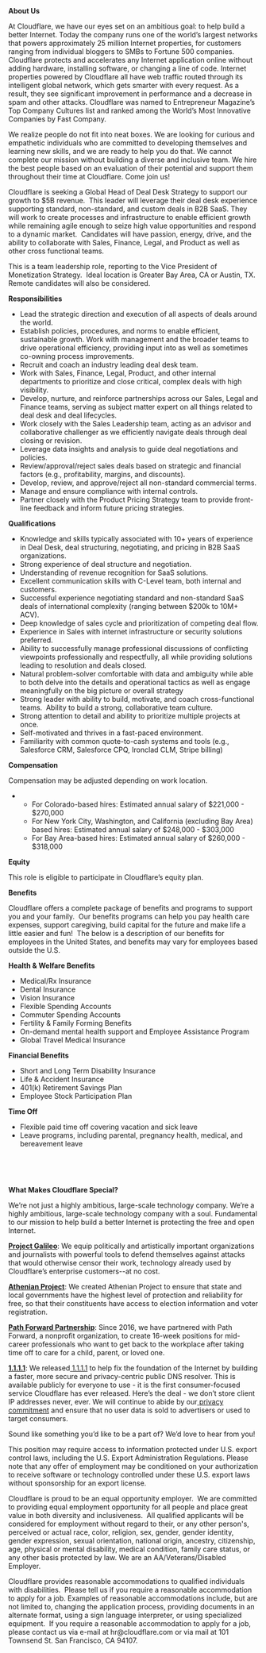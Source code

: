 <div class="content-intro">
	<div><strong>About Us</strong></div>
	<div>
		<p><span style="font-weight: 400;">At Cloudflare, we have our eyes set on an ambitious goal: to help build a better Internet. Today the company runs one of the world’s largest networks that powers approximately 25 million Internet properties, for customers ranging from individual bloggers to SMBs to Fortune 500 companies. Cloudflare protects and accelerates any Internet application online without adding hardware, installing software, or changing a line of code. Internet properties powered by Cloudflare all have web traffic routed through its intelligent global network, which gets smarter with every request. As a result, they see significant improvement in performance and a decrease in spam and other attacks. Cloudflare was named to Entrepreneur Magazine’s Top Company Cultures list and ranked among the World’s Most Innovative Companies by Fast Company.</span><span style="font-weight: 400;">&nbsp;</span></p>
		<p><span style="font-weight: 400;">We realize people do not fit into neat boxes. We are looking for curious and empathetic individuals who are committed to developing themselves and learning new skills, and we are ready to help you do that. We cannot complete our mission without building a diverse and inclusive team. We hire the best people based on an evaluation of their potential and support them throughout their time at Cloudflare. Come join us!&nbsp;</span></p>
	</div>
</div>
<p>Cloudflare is seeking a Global Head of Deal Desk Strategy to support our growth to $5B revenue.&nbsp; This leader will leverage their deal desk experience supporting standard, non-standard, and custom deals in B2B SaaS. They will work to create processes and infrastructure to enable efficient growth while remaining agile enough to seize high value opportunities and respond to a dynamic market.&nbsp; Candidates will have passion, energy, drive, and the ability to collaborate with Sales, Finance, Legal, and Product as well as other cross functional teams.</p>
<p>This is a team leadership role, reporting to the Vice President of Monetization Strategy.&nbsp; Ideal location is Greater Bay Area, CA or Austin, TX.&nbsp; Remote candidates will also be considered.&nbsp;&nbsp;</p>
<p><strong>Responsibilities</strong></p>
<ul>
	<li>Lead the strategic direction and execution of all aspects of deals around the world.</li>
	<li>Establish policies, procedures, and norms to enable efficient, sustainable growth. Work with management and the broader teams to drive operational efficiency, providing input into as well as sometimes co-owning process improvements.</li>
	<li>Recruit and coach an industry leading deal desk team.</li>
	<li>Work with Sales, Finance, Legal, Product, and other internal departments to prioritize and close critical, complex deals with high visibility.</li>
	<li>Develop, nurture, and reinforce partnerships across our Sales, Legal and Finance teams, serving as subject matter expert on all things related to deal desk and deal lifecycles.</li>
	<li>Work closely with the Sales Leadership team, acting as an advisor and collaborative challenger as we efficiently navigate deals through deal closing or revision.</li>
	<li>Leverage data insights and analysis to guide deal negotiations and policies.</li>
	<li>Review/approval/reject sales deals based on strategic and financial factors (e.g., profitability, margins, and discounts).</li>
	<li>Develop, review, and approve/reject all non-standard commercial terms.</li>
	<li>Manage and ensure compliance with internal controls.</li>
	<li>Partner closely with the Product Pricing Strategy team to provide front-line feedback and inform future pricing strategies.</li>
</ul>
<p><strong>Qualifications</strong></p>
<ul>
	<li>Knowledge and skills typically associated with 10+ years of experience in Deal Desk, deal structuring, negotiating, and pricing in B2B SaaS organizations.</li>
	<li>Strong experience of deal structure and negotiation.</li>
	<li>Understanding of revenue recognition for SaaS solutions.</li>
	<li>Excellent communication skills with C-Level team, both internal and customers.</li>
	<li>Successful experience negotiating standard and non-standard SaaS deals of international complexity (ranging between $200k to 10M+ ACV).</li>
	<li>Deep knowledge of sales cycle and prioritization of competing deal flow.</li>
	<li>Experience in Sales with internet infrastructure or security solutions preferred.</li>
	<li>Ability to successfully manage professional discussions of conflicting viewpoints professionally and respectfully, all while providing solutions leading to resolution and deals closed.</li>
	<li>Natural problem-solver comfortable with data and ambiguity while able to both delve into the details and operational tactics as well as engage meaningfully on the big picture or overall strategy</li>
	<li>Strong leader with ability to build, motivate, and coach cross-functional teams.&nbsp; Ability to build a strong, collaborative team culture.</li>
	<li>Strong attention to detail and ability to prioritize multiple projects at once.</li>
	<li>Self-motivated and thrives in a fast-paced environment.</li>
	<li>Familiarity with common quote-to-cash systems and tools (e.g., Salesforce CRM, Salesforce CPQ, Ironclad CLM, Stripe billing)</li>
</ul>
<p><strong>Compensation</strong></p>
<p>Compensation may be adjusted depending on work location.</p>
<ul>
	<li>
		<ul>
			<li>For Colorado-based hires: Estimated annual salary of $221,000 - $270,000</li>
			<li>For New York City, Washington, and California (excluding Bay Area) based hires: Estimated annual salary of $248,000 - $303,000</li>
			<li>For Bay Area-based hires: Estimated annual salary of $260,000 - $318,000</li>
		</ul>
	</li>
</ul>
<p><strong>Equity</strong></p>
<p>This role is eligible to participate in Cloudflare’s equity plan.</p>
<p><strong>Benefits</strong></p>
<p>Cloudflare offers a complete package of benefits and programs to support you and your family.&nbsp; Our benefits programs can help you pay health care expenses, support caregiving, build capital for the future and make life a little easier and fun!&nbsp; The below is a description of our benefits for employees in the United States, and benefits may vary for employees based outside the U.S.</p>
<p><strong>Health &amp; Welfare Benefits</strong></p>
<ul>
	<li>Medical/Rx Insurance</li>
	<li>Dental Insurance</li>
	<li>Vision Insurance</li>
	<li>Flexible Spending Accounts</li>
	<li>Commuter Spending Accounts</li>
	<li>Fertility &amp; Family Forming Benefits</li>
	<li>On-demand mental health support and Employee Assistance Program</li>
	<li>Global Travel Medical Insurance</li>
</ul>
<p><strong>Financial Benefits</strong></p>
<ul>
	<li>Short and Long Term Disability Insurance</li>
	<li>Life &amp; Accident Insurance</li>
	<li>401(k) Retirement Savings Plan</li>
	<li>Employee Stock Participation Plan</li>
</ul>
<p><strong>Time Off</strong></p>
<ul>
	<li>Flexible paid time off covering vacation and sick leave</li>
	<li>Leave programs, including parental, pregnancy health, medical, and bereavement leave</li>
</ul>
<p>&nbsp;</p>
<p>&nbsp;</p>
<div class="content-conclusion">
	<p><strong>What Makes Cloudflare Special?</strong></p>
	<p><span style="font-weight: 400;">We’re not just a highly ambitious, large-scale technology company. We’re a highly ambitious, large-scale technology company with a soul. Fundamental to our mission to help build a better Internet is protecting the free and open Internet.</span></p>
	<p><a href="https://blog.cloudflare.com/protecting-free-expression-online/"><strong>Project Galileo</strong></a><span style="font-weight: 400;">: We equip politically and artistically important organizations and journalists with powerful tools to defend themselves against attacks that would otherwise censor their work, technology already used by Cloudflare’s enterprise customers--at no cost.</span></p>
	<p><strong><a href="https://www.cloudflare.com/athenian/">Athenian Project</a></strong><span style="font-weight: 400;">: We created Athenian Project to ensure that state and local governments have the highest level of protection and reliability for free, so that their constituents have access to election information and voter registration.</span></p>
	<p><a href="https://blog.cloudflare.com/tag/path-forward/"><strong>Path Forward Partnership</strong></a><span style="font-weight: 400;">: Since 2016, we have partnered with Path Forward, a nonprofit organization, to create 16-week positions for mid-career professionals who want to get back to the workplace after taking time off to care for a child, parent, or loved one.</span></p>
	<p><a href="https://1.1.1.1/"><strong>1.1.1.1</strong></a><span style="font-weight: 400;">: We released</span><a href="https://1.1.1.1/"> <span style="font-weight: 400;">1.1.1.1</span></a><span style="font-weight: 400;"> to help fix the foundation of the Internet by building a faster, more secure and privacy-centric public DNS resolver. This is available publicly for everyone to use - it is the first consumer-focused service Cloudflare has ever released. Here’s the deal - we don’t store client IP addresses never, ever. We will continue to abide by our</span><a href="https://developers.cloudflare.com/1.1.1.1/privacy/public-dns-resolver"> privacy commitment</a><span style="font-weight: 400;"> and ensure that no user data is sold to advertisers or used to target consumers.</span></p>
	<p><span style="font-weight: 400;">Sound like something you’d like to be a part of? We’d love to hear from you!</span></p>
	<p><span style="font-weight: 400;">This position may require access to information protected under U.S. export control laws, including the U.S. Export Administration Regulations. Please note that any offer of employment may be conditioned on your authorization to receive software or technology controlled under these U.S. export laws without sponsorship for an export license.</span></p>
	<p><span style="font-weight: 400;">Cloudflare is proud to be an equal opportunity employer. &nbsp;We are committed to providing equal employment opportunity for all people and place great value in both diversity and inclusiveness. &nbsp;All qualified applicants will be considered for employment without regard to their, or any other person's, perceived or actual</span> <span style="font-weight: 400;">race, color, religion, sex, gender, gender identity, gender expression, sexual orientation, national origin, ancestry, citizenship, age, physical or mental disability, medical condition, family care status, or any other basis protected by law. </span><span style="font-weight: 400;">We are an AA/Veterans/Disabled Employer.</span></p>
	<p><span style="font-weight: 400;">Cloudflare provides reasonable accommodations to qualified individuals with disabilities. &nbsp;Please tell us if you require a reasonable accommodation to apply for a job. Examples of reasonable accommodations include, but are not limited to, changing the application process, providing documents in an alternate format, using a sign language interpreter, or using specialized equipment. &nbsp;If you require a reasonable accommodation to apply for a job, please contact us via e-mail at </span><span style="font-weight: 400;">hr@cloudflare.com</span><span style="font-weight: 400;"> or via mail at 101 Townsend St. San Francisco, CA 94107.</span></p>
</div>